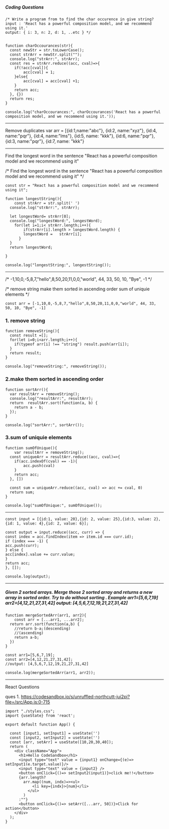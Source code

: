 ##### Coding Questions

```
/* Write a program from to find the char occurence in give string?
input : 'React has a powerful composition model, and we recommend using it.'
output: { i: 3, n: 2, d: 1, ..etc } */


function charOccourances(str){
  const newStr = str.toLowerCase();
  const strArr = newStr.split("");
  console.log("strArr:", strArr);
  const res = strArr.reduce((acc, cval)=>{
  	if(!acc[cval]){
    	acc[cval] = 1;
    }else{
    	acc[cval] = acc[cval] +1;
    }
    return acc;
  }, {})
  return res;
}

console.log("charOccourances:", charOccourances('React has a powerful composition model, and we recommend using it.'));
```


________________________________________________________

Remove duplicates
var arr = [{id:1,name:"abc"},
						{id:2, name:"xyz"}, 
            {id:4, name:"pqr"}, 
            {id:4, name:"lms"}, 
            {id:5, name: "kkk"},
             {id:6, name:"pqr"}, 
            {id:3, name:"pqr"}, 
            {id:7, name: "kkk"}

_________________________________________________________________

Find the longest word in the sentence "React has a powerful composition model and we recommend using it"

/* Find the longest word in the sentence "React has a powerful composition model and we recommend using it" */
```
const str = "React has a powerful composition model and we recommend using it";

function longestString(){
	const strArr = str.split(' ')
  console.log("strArr:", strArr);
  
  let longestWord= strArr[0];
  console.log("longestWord:", longestWord);
	for(let i=1;i< strArr.length;i++){
		if(strArr[i].length > longestWord.length) {
    	longestWord = 	strArr[i];
      }
  }
  return longestWord;
    
}

console.log("longestString:", longestString());
```
______________________________________________________________________________________

/* -1,10,0,-5,8,7,"hello",8,50,20,11,0,0,"world", 44, 33, 50, 10, "Bye", -1 */

/* remove string
make them sorted in ascending order
sum of uniquie elements */

```
const arr = [-1,10,0,-5,8,7,"hello",8,50,20,11,0,0,"world", 44, 33, 50, 10, "Bye", -1]
```

### 1. remove string
```
function removeString(){
  const result =[];
  for(let i=0;i<arr.length;i++){
    if(typeof arr[i] !== "string") result.push(arr[i]);
  }
  return result;
}

console.log("removeString:", removeString());
```

### 2.make them sorted in ascending order
```
function sortArr(){
  var resultArr = removeString();
  console.log("resultArr:", resultArr);
  return  resultArr.sort(function(a, b) {
    return a - b;
  });
}

console.log("sortArr:", sortArr());
```

### 3.sum of uniquie elements
```
function sumOfUnique(){
	var resultArr = removeString();
  const uniqueArr = resultArr.reduce((acc, cval)=>{
  	if(acc.indexOf(cval) == -1){
    	acc.push(cval)
    }
    return acc;
  }, [])
  
  const sum = uniqueArr.reduce((acc, cval) => acc += cval, 0)
  return sum;
}

console.log("sumOfUnique:", sumOfUnique());
```
______________________________________________________________________________________

```
const input = [{id:1, value: 20},{id: 2, value: 25},{id:3, value: 2},{id: 1, value: 4},{id: 2, value: 6}];

const output = input.reduce((acc, curr) => {
const index = acc.findIndex(item => item.id === curr.id);
if (index === -1) {
acc.push(curr);
} else {
acc[index].value += curr.value;
}
return acc;
}, []);

console.log(output);
```
______________________________________________________________________________________

##### Given 2 sorted arrays. Merge those 2 sorted array and returns a new array in sorted order. Try to do without sorting . Example arr1=[5,6,7,19] arr2=[4,12,21,27,31,42] output: [4,5,6,7,12,19,21,27,31,42] 

```
function mergeSortedArr(arr1, arr2){
	const arr = [...arr1, ...arr2];
  return arr.sort(function(a,b) { 
  	//return b-a;(descending)
    //(ascending)
    return a-b;
  })
}

const arr1=[5,6,7,19];
const arr2=[4,12,21,27,31,42];
//output: [4,5,6,7,12,19,21,27,31,42]

console.log(mergeSortedArr(arr1, arr2));
```
_____________________________________________________________________________________________________

React Questions

ques 1.
https://codesandbox.io/s/unruffled-northcutt-jui2pi?file=/src/App.js:0-715

```
import "./styles.css";
import {useState} from 'react';

export default function App() {

  const [input1, setInput1] = useState('')
  const [input2, setInput2] = useState('')
  const [arr, setArr] = useState([10,20,30,40]);
  return (
    <div className="App">
      <h1>Hello CodeSandbox</h1>
      <input type="text" value = {input1} onChange={(e)=> setInput1(e.target.value)}/>
      <input type="text" value = {input2} />
      <button onClick={()=> setInput2(input1)}>click me!!</button>
      {arr.length?
        arr.map((num, indx)=><ul>
            <li key={indx}>{num}</li>
          </ul>
        )
      :""}
      <button onClick={()=> setArr([...arr, 50])}>Click for action</button>
    </div>
  );
}
```
